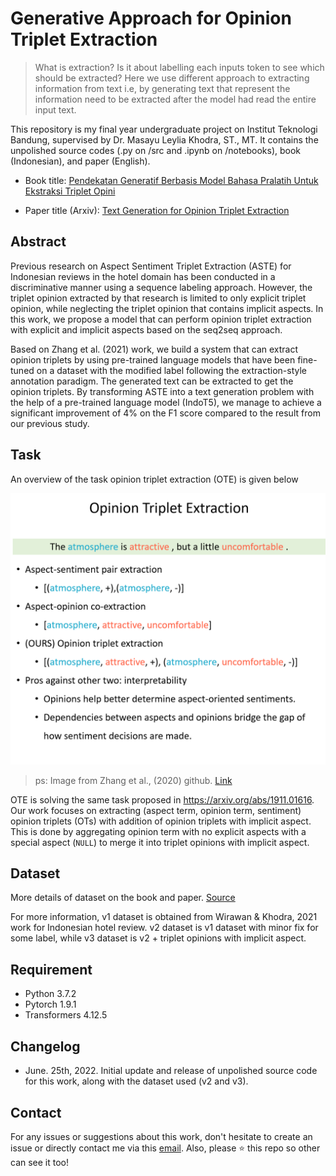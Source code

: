 # Generative Approach for Opinion Triplet Extraction

> What is extraction? Is it about labelling each inputs token to see which should be extracted? Here we use different approach to extracting information from text i.e, by generating text that represent the information need to be extracted after the model had read the entire input text.

This repository is my final year undergraduate project on Institut Teknologi Bandung, supervised by Dr. Masayu Leylia Khodra, ST., MT. It contains the unpolished source codes (.py on /src and .ipynb on /notebooks), book (Indonesian), and paper (English).

- Book title:
  [Pendekatan Generatif Berbasis Model Bahasa Pralatih Untuk Ekstraksi Triplet Opini](docs/13518138-William.pdf)

- Paper title (Arxiv):
  [Text Generation for Opinion Triplet Extraction](docs/paper.pdf)

## Abstract

Previous research on Aspect Sentiment Triplet Extraction (ASTE) for Indonesian reviews in the hotel domain has been conducted in a discriminative manner using a sequence labeling approach. However, the triplet opinion extracted by that research is limited to only explicit triplet opinion, while neglecting the triplet opinion that contains implicit aspects. In this work, we propose a model that can perform opinion triplet extraction with explicit and implicit aspects based on the seq2seq approach.

Based on Zhang et al. (2021) work, we build a system that can extract opinion triplets by using pre-trained language models that have been fine-tuned on a dataset with the modified label following the extraction-style annotation paradigm. The generated text can be extracted to get the opinion triplets. By transforming ASTE into a text generation problem with the help of a pre-trained language model (IndoT5), we manage to achieve a significant improvement of 4% on the F1 score compared to the result from our previous study.

## Task

An overview of the task opinion triplet extraction (OTE) is given below

![model](docs/task.png)

> ps: Image from Zhang et al., (2020) github. [Link](https://github.com/GeneZC/OTE-MTL)

OTE is solving the same task proposed in https://arxiv.org/abs/1911.01616. Our work focuses on extracting (aspect term, opinion term, sentiment) opinion triplets (OTs) with addition of opinion triplets with implicit aspect. This is done by aggregating opinion term with no explicit aspects with a special aspect (`NULL`) to merge it into triplet opinions with implicit aspect.

## Dataset

More details of dataset on the book and paper.
[Source](https://drive.google.com/drive/folders/1k1gIu56Y6zS-qmypq5hzecCqAiWrTR-a?usp=sharing)

For more information, v1 dataset is obtained from Wirawan & Khodra, 2021 work for Indonesian hotel review. v2 dataset is v1 dataset with minor fix for some label, while v3 dataset is v2 + triplet opinions with implicit aspect.

## Requirement

- Python 3.7.2
- Pytorch 1.9.1
- Transformers 4.12.5

## Changelog

- June. 25th, 2022. Initial update and release of unpolished source code for this work, along with the dataset used (v2 and v3).

## Contact

For any issues or suggestions about this work, don't hesitate to create an issue or directly contact me via this [email](13518138@std.stei.itb.ac.id). Also, please ⭐ this repo so other can see it too!
